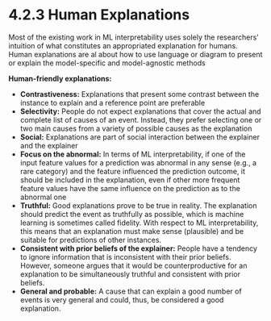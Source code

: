 # 4.2.3 Human Explanations

Most of the existing work in ML interpretability uses solely the researchers’ intuition of what constitutes an appropriated explanation for humans. Human explanations are al about how to use language or diagram to present or explain the model-specific and model-agnostic methods

**Human-friendly explanations:**

* **Contrastiveness:** Explanations that present some contrast between the instance to explain and a reference point are preferable
* **Selectivity:** People do not expect explanations that cover the actual and complete list of causes of an event. Instead, they prefer selecting one or two main causes from a variety of possible causes as the explanation
* **Social:** Explanations are part of social interaction between the explainer and the explainer
* **Focus on the abnormal:** In terms of ML interpretability, if one of the input feature values for a prediction was abnormal in any sense \(e.g., a rare category\) and the feature influenced the prediction outcome, it should be included in the explanation, even if other more frequent feature values have the same influence on the prediction as to the abnormal one
* **Truthful:** Good explanations prove to be true in reality. The explanation should predict the event as truthfully as possible, which is machine learning is sometimes called fidelity. With respect to ML interpretability, this means that an explanation must make sense \(plausible\) and be suitable for predictions of other instances.
* **Consistent with prior beliefs of the explainer:** People have a tendency to ignore information that is inconsistent with their prior beliefs. However, someone argues that it would be counterproductive for an explanation to be simultaneously truthful and consistent with prior beliefs.
* **General and probable:** A cause that can explain a good number of events is very general and could, thus, be considered a good explanation.

